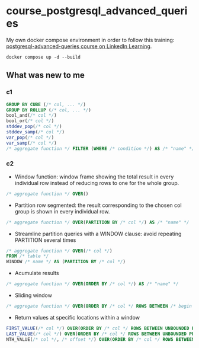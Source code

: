 # course_postgresql_advanced_queries

My own docker compose environment in order to follow this training: [postgresql-advanced-queries course on LinkedIn Learning](https://www.linkedin.com/learning/postgresql-advanced-queries).

```Shell
docker compose up -d --build
```

## What was new to me

### c1

```SQL
GROUP BY CUBE (/* col, ... */)
GROUP BY ROLLUP (/* col, ... */)
bool_and(/* col */)
bool_or(/* col */)
stddev_pop(/* col */)
stddev_samp(/* col */)
var_pop(/* col */)
var_samp(/* col */)
/* aggregate function */ FILTER (WHERE /* condition */) AS /* "name" */
```

### c2

- Window function: window frame showing the total result in every individual row instead of reducing rows to one for the whole group.

```SQL
/* aggregate function */ OVER()
```

- Partition row segmented: the result corresponding to the chosen col group is shown in every individual row.

```SQL
/* aggregate function */ OVER(PARTITION BY /* col */) AS /* "name" */
```

- Streamline partition queries with a WINDOW clause: avoid repeating PARTITION several times

```SQL
/* aggregate function */ OVER(/* col */)
FROM /* table */
WINDOW /* name */ AS (PARTITION BY /* col */)
```

- Acumulate results

```SQL
/* aggregate function */ OVER(ORDER BY /* col */) AS /* "name" */
```

- Sliding window

```SQL
/* aggregate function */ OVER(ORDER BY /* col */ ROWS BETWEEN /* begin */ PRECEDING AND /* end */ FOLLOWING) AS /* "name" */
```

- Return values at specific locations within a window

```SQL
FIRST_VALUE(/* col */) OVER(ORDER BY /* col */ ROWS BETWEEN UNBOUNDED PRECEDING AND UNBOUNDED FOLLOWING)
LAST_VALUE(/* col */) OVER(ORDER BY /* col */ ROWS BETWEEN UNBOUNDED PRECEDING AND UNBOUNDED FOLLOWING)
NTH_VALUE(/* col */, /* offset */) OVER(ORDER BY /* col */ ROWS BETWEEN UNBOUNDED PRECEDING AND UNBOUNDED FOLLOWING)
```
